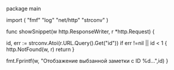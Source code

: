 package main 

import (
"fmf"
"log"
"net/http"
"strconv"
)




func showSnippet(w http.ResponseWriter, r *http.Request) {




id, err := strconv.Atoi(r.URL.Query().Get("id"))
if err !=nil || id < 1 {
http.NotFound(w, r)
return
}



fmt.Fprintf(w, "Отобзажение выбзанной заметки с ID %d...",id)
}
